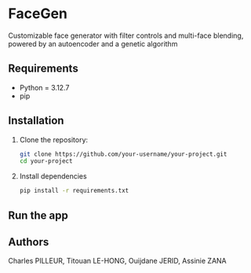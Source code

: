 # FaceGen

Customizable face generator with filter controls and multi-face blending, powered by an autoencoder and a genetic algorithm

## Requirements

- Python = 3.12.7
- pip

## Installation

1. Clone the repository:
   ```bash
   git clone https://github.com/your-username/your-project.git
   cd your-project

2. Install dependencies
   ```bash
   pip install -r requirements.txt


## Run the app


## Authors

Charles PILLEUR, Titouan LE-HONG, Ouijdane JERID, Assinie ZANA



